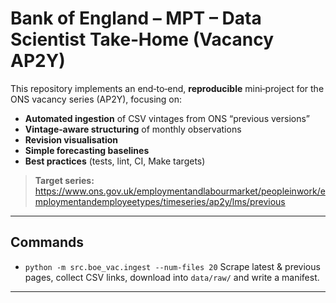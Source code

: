 # Bank of England – MPT – Data Scientist Take‑Home (Vacancy AP2Y)

This repository implements an end‑to‑end, **reproducible** mini‑project for the ONS vacancy series (AP2Y), focusing on:
- **Automated ingestion** of CSV vintages from ONS “previous versions”
- **Vintage‑aware structuring** of monthly observations
- **Revision visualisation**
- **Simple forecasting baselines**
- **Best practices** (tests, lint, CI, Make targets)

> **Target series:** https://www.ons.gov.uk/employmentandlabourmarket/peopleinwork/employmentandemployeetypes/timeseries/ap2y/lms/previous

---

## Commands

- `python -m src.boe_vac.ingest --num-files 20`
  Scrape latest & previous pages, collect CSV links, download into `data/raw/` and write a manifest.

---
